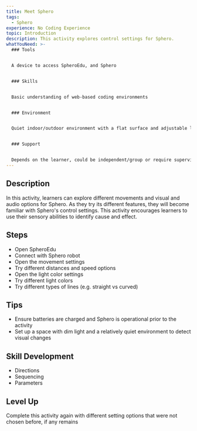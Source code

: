 ```yaml
---
title: Meet Sphero
tags:
  - Sphero
experience: No Coding Experience
topic: Introduction
description: This activity explores control settings for Sphero.
whatYouNeed: >-
  ### Tools


  A device to access SpheroEdu, and Sphero


  ### Skills


  Basic understanding of web-based coding environments


  ### Environment


  Quiet indoor/outdoor environment with a flat surface and adjustable lighting to allow for light to be seen


  ### Support


  Depends on the learner, could be independent/group or require supervision/facilitation as necessary
---
```

## Description

In this activity, learners can explore different movements and visual and audio options for Sphero. As they try its different features, they will become familiar with Sphero's control settings. This activity encourages learners to use their sensory abilities to identify cause and effect.

## Steps

* Open SpheroEdu
* Connect with Sphero robot
* Open the movement settings
* Try different distances and speed options
* Open the light color settings
* Try different light colors
* Try different types of lines (e.g. straight vs curved)

## Tips

* Ensure batteries are charged and Sphero is operational prior to the activity
* Set up a space with dim light and a relatively quiet environment to detect visual changes

## Skill Development

* Directions
* Sequencing
* Parameters

## Level Up

Complete this activity again with different setting options that were not chosen before, if any remains